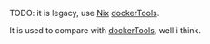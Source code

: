 
TODO: it is legacy, use [Nix](TODO) [dockerTools](TODO).

It is used to compare with [dockerTools](TODO), well i think.